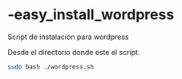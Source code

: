 # -easy_install_wordpress
Script de instalación para wordpress

Desde el directorio donde este el script.

```sh
sudo bash ./wordpress.sh
```
